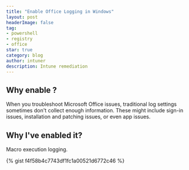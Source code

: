```yaml
---
title: "Enable Office Logging in Windows"
layout: post
headerImage: false
tag:
- powershell
- registry
- office
star: true
category: blog
author: intuner
description: Intune remediation
---
```


## Why enable ?
When you troubleshoot Microsoft Office issues, traditional log settings sometimes don't collect enough information. These might include sign-in issues, installation and patching issues, or even app issues.

## Why I've enabled it?
Macro execution logging.

{% gist f4f58b4c7743df1fc1a00521d6772c46 %}

